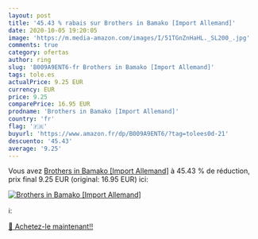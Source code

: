 ```yaml
---
layout: post
title: '45.43 % rabais sur Brothers in Bamako [Import Allemand]'
date: 2020-10-05 19:20:05
image: 'https://m.media-amazon.com/images/I/51TGnZnHaHL._SL200_.jpg'
comments: true
category: ofertas
author: ring
slug: 'B009A9ENT6-fr Brothers in Bamako [Import Allemand]'
tags: tole.es
actualPrice: 9.25 EUR
currency: EUR
price: 9.25
comparePrice: 16.95 EUR
prodname: 'Brothers in Bamako [Import Allemand]'
country: 'fr'
flag: '🇫🇷'
buyurl: 'https://www.amazon.fr/dp/B009A9ENT6/?tag=tolees0d-21'
descuento: '45.43'
average: '9.25'
---
```


Vous avez [Brothers in Bamako [Import Allemand]](https://www.amazon.fr/dp/B009A9ENT6/?tag=tolees0d-21)  à  45.43 % de réduction, prix final  9.25 EUR (original: 16.95 EUR) ici:

[![Brothers in Bamako [Import Allemand]](https://m.media-amazon.com/images/I/51TGnZnHaHL._SL200_.jpg)](https://www.amazon.fr/dp/B009A9ENT6/?tag=tolees0d-21)

ℹ️:


[🛒 Achetez-le maintenant!!](https://www.amazon.fr/dp/B009A9ENT6/?tag=tolees0d-21)
